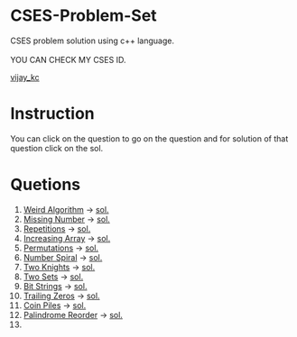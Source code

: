 # CSES-Problem-Set
CSES problem solution using c++ language.<br><br>
YOU CAN CHECK MY CSES ID.<br>

[vijay_kc](https://cses.fi/user/202163)<br>
# Instruction
You can click on the question to go on the question and for solution of that question click on the sol.
# Quetions

1. [Weird Algorithm](https://cses.fi/problemset/task/1068) -> [sol.](https://github.com/vijay-kc/CSES-Problem-Set/blob/main/Weird_Algorithm.cpp)<br>
2. [Missing Number](https://cses.fi/problemset/task/1083) -> [sol.](https://github.com/vijay-kc/CSES-Problem-Set/blob/main/Missing_Number.cpp)<br>
3. [Repetitions](https://cses.fi/problemset/task/1069) -> [sol.](https://github.com/vijay-kc/CSES-Problem-Set/blob/main/repititions.cpp)<br>
4. [Increasing Array](https://cses.fi/problemset/task/1094) -> [sol.](https://github.com/vijay-kc/CSES-Problem-Set/blob/main/increasingarray.cpp)<br>
5. [Permutations](https://cses.fi/problemset/task/1070) -> [sol.](https://github.com/vijay-kc/CSES-Problem-Set/blob/main/palindrome_recorder.cpp)<br>
6. [Number Spiral](https://cses.fi/problemset/task/1071) -> [sol.](https://github.com/vijay-kc/CSES-Problem-Set/blob/main/number_spiral.cpp)<br>
7. [Two Knights](https://cses.fi/problemset/task/1072) -> [sol.](https://github.com/vijay-kc/CSES-Problem-Set/blob/main/two_knights.cpp)<br>
8. [Two Sets](https://cses.fi/problemset/task/1092) -> [sol.]()<br>
9. [Bit Strings](https://cses.fi/problemset/task/1617) -> [sol.](https://github.com/vijay-kc/CSES-Problem-Set/blob/main/bit_string.cpp)<br>
10. [Trailing Zeros](https://cses.fi/problemset/task/1618) -> [sol.](https://github.com/vijay-kc/CSES-Problem-Set/blob/main/trailing_zero.cpp)<br>
11. [Coin Piles](https://cses.fi/problemset/task/1754) -> [sol.](https://github.com/vijay-kc/CSES-Problem-Set/blob/main/coin_piles.cpp)<br>
12. [Palindrome Reorder](https://cses.fi/problemset/task/1755) -> [sol.](https://github.com/vijay-kc/CSES-Problem-Set/blob/main/palindrome_recorder.cpp)<br>
13. 

